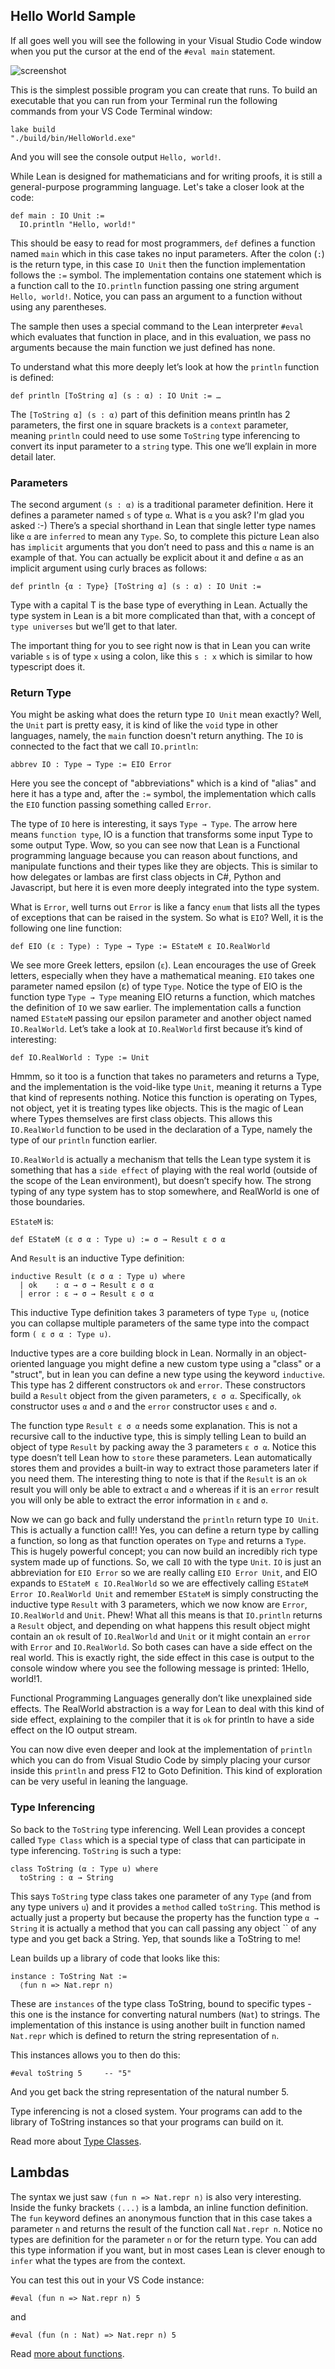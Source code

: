 ## Hello World Sample

If all goes well you will see the following in your Visual Studio
Code window when you put the cursor at the end of the `#eval main`
statement.

![screenshot](screenshot.png)

This is the simplest possible program you can create that runs.
To build an executable that you can run from your Terminal run the
following commands from your VS Code Terminal window:

```
lake build
"./build/bin/HelloWorld.exe"
```

And you will see the console output `Hello, world!`.

While Lean is designed for mathematicians and for writing proofs, it is still a general-purpose
programming language.  Let's take a closer look at the code:

```lean
def main : IO Unit :=
  IO.println "Hello, world!"
```

This should be easy to read for most programmers, `def` defines a function named `main` which in
this case takes no input parameters.  After the colon (`:`) is the return type, in this case `IO
Unit` then the function implementation follows the `:=` symbol.  The implementation contains one
statement which is a function call to the `IO.println` function passing one string argument
`Hello, world!`. Notice, you can pass an argument to a function without using any parentheses.

The sample then uses a special command to the Lean interpreter `#eval` which evaluates that function
in place, and in this evaluation, we pass no arguments because the main function we just defined has
none.

To understand what this more deeply let’s look at how the `println` function is defined:

```lean
def println [ToString α] (s : α) : IO Unit := …
```

The `[ToString α] (s : α)` part of this definition means println has 2 parameters, the first one in
square brackets is a `context` parameter, meaning `println` could need to use some `ToString` type
inferencing to convert its input parameter to a `string` type.  This one we’ll explain in more detail
later.

### Parameters

The second argument `(s : α)` is a traditional parameter definition.  Here it defines a parameter
named `s` of type `α`.  What is `α` you ask?  I'm glad you asked :-) There’s a special shorthand in
Lean that single letter type names like `α` are `inferred` to mean any `Type`.  So, to complete this
picture Lean also has `implicit` arguments that you don’t need to pass and this `α` name is an
example of that.  You can actually be explicit about it and define `α` as an implicit argument using
curly braces as follows:

```lean
def println {α : Type} [ToString α] (s : α) : IO Unit :=
```

Type with a capital T is the base type of everything in Lean. Actually the type system in Lean is
a bit more complicated than that, with a concept of `type universes` but we’ll get to that later.

The important thing for you to see right now is that in Lean you can write variable `s` is of type
`x` using a colon, like this `s : x` which is similar to how typescript does it.

### Return Type

You might be asking what does the return type `IO Unit` mean exactly?  Well, the `Unit` part is
pretty easy, it is kind of like the `void` type in other languages, namely, the `main` function
doesn't return anything.  The `IO` is connected to the fact that we call `IO.println`:

```lean
abbrev IO : Type → Type := EIO Error
```

Here you see the concept of "abbreviations" which is a kind of "alias" and here it has a type and,
after the `:=` symbol, the implementation which calls the `EIO` function passing something called
`Error`.

The type of `IO` here is interesting, it says `Type → Type`.  The arrow here means `function type`,
IO is a function that transforms some input Type to some output Type.  Wow, so you can see now that
Lean is a Functional programming language because you can reason about functions, and manipulate
functions and their types like they are objects. This is similar to how delegates or lambas are
first class objects in C#, Python and Javascript, but here it is even more deeply integrated into
the type system.

What is `Error`, well turns out `Error` is like a fancy `enum` that lists all the types of
exceptions that can be raised in the system. So what is `EIO`?  Well, it is the following one line
function:

```lean
def EIO (ε : Type) : Type → Type := EStateM ε IO.RealWorld
```

We see more Greek letters, epsilon (`ε`).  Lean encourages the use of Greek letters, especially when
they have a mathematical meaning.  `EIO` takes one parameter named epsilon (ε) of type `Type`.  Notice
the type of EIO is the function type `Type → Type` meaning EIO returns a function, which matches the
definition of `IO` we saw earlier. The implementation calls a function named `EStateM` passing our
epsilon parameter and another object named `IO.RealWorld`.  Let’s take a look at `IO.RealWorld` first
because it’s kind of interesting:

```lean
def IO.RealWorld : Type := Unit
```

Hmmm, so it too is a function that takes no parameters and returns a Type, and the implementation is
the void-like type `Unit`, meaning it returns a Type that kind of represents nothing.  Notice this
function is operating on Types, not object, yet it is treating types like objects.  This is the magic
of Lean where Types themselves are first class objects.  This allows this `IO.RealWorld` function to
be used in the declaration of a Type, namely the type of our `println` function earlier.

`IO.RealWorld` is actually a mechanism that tells the Lean type system it is something that has a
`side effect` of playing with the real world (outside of the scope of the Lean environment), but
doesn’t specify how.  The strong typing of any type system has to stop somewhere, and RealWorld is
one of those boundaries.

`EStateM` is:

```lean
def EStateM (ε σ α : Type u) := σ → Result ε σ α
```

And `Result` is an inductive Type definition:
```lean
inductive Result (ε σ α : Type u) where
  | ok    : α → σ → Result ε σ α
  | error : ε → σ → Result ε σ α
```

This inductive Type definition takes 3 parameters of type `Type u`, (notice you can collapse
multiple parameters of the same type into the compact form `( ε σ α : Type u)`.

Inductive types are a core building block in Lean.  Normally in an object-oriented language you
might define a new custom type using a "class" or a "struct", but in lean you can define a new type
using the keyword `inductive`.  This type has 2 different constructors `ok` and `error`.  These
constructors build a `Result` object from the given parameters, `ε σ α`.  Specifically, `ok`
constructor uses `α` and `σ` and the `error` constructor uses `ε` and `σ`.

The function type `Result ε σ α` needs some explanation.  This is not a recursive call to the
inductive type, this is simply telling Lean to build an object of type `Result` by packing away the
3 parameters `ε σ α`. Notice this type doesn’t tell Lean how to `store` these parameters.  Lean
automatically stores them and provides a built-in way to extract those parameters later if you need
them.  The interesting thing to note is that if the `Result` is an `ok` result you will only be able
to extract `α` and `σ` whereas if it is an `error` result you will only be able to extract the
error information in `ε` and `σ`.

Now we can go back and fully understand the `println` return type `IO Unit`.  This is actually a
function call!!  Yes, you can define a return type by calling a function, so long as that function
operates on `Type` and returns a `Type`.  This is hugely powerful concept; you can now build an
incredibly rich type system made up of functions. So, we call `IO` with the type `Unit`.  `IO` is
just an abbreviation for `EIO Error` so we are really calling `EIO Error Unit`, and EIO expands to
`EStateM ε IO.RealWorld` so we are effectively calling `EStateM Error IO.RealWorld Unit` and
remember `EStateM` is simply constructing the inductive type `Result` with 3 parameters, which we
now know are `Error`, `IO.RealWorld` and `Unit`. Phew!  What all this means is that `IO.println`
returns a `Result` object, and depending on what happens this result object might contain an `ok`
result of  `IO.RealWorld` and `Unit` or it might contain an `error` with `Error` and `IO.RealWorld`.
So both cases can have a side effect on the real world.  This is exactly right, the side effect in
this case is output to the console window where you see the following message is printed: 1Hello,
world!1.

Functional Programming Languages generally don’t like unexplained side effects.  The RealWorld
abstraction is a way for Lean to deal with this kind of side effect, explaining to the compiler
that it is `ok` for println to have a side effect on the IO output stream.

You can now dive even deeper and look at the implementation of `println` which you can do from
Visual Studio Code by simply placing your cursor inside this `println` and press F12 to
Goto Definition.  This kind of exploration can be very useful in leaning the language.

### Type Inferencing

So back to the `ToString` type inferencing.  Well Lean provides a concept
called `Type Class` which is a special type of class that can participate
in type inferencing.  `ToString` is such a type:

```
class ToString (α : Type u) where
  toString : α → String
```

This says `ToString` type class takes one parameter of any `Type`
(and from any type univers `u`) and it provides a `method` called
`toString`.  This method is actually just a property but because
the property has the function type `α → String` it is actually a
method that you can call passing any object `` of any type
and you get back a String.  Yep, that sounds like a ToString to me!

Lean builds up a library of code that looks like this:
```
instance : ToString Nat :=
  ⟨fun n => Nat.repr n⟩
```

These are `instances` of the type class ToString, bound to specific
types - this one is the instance for converting natural numbers (`Nat`)
to strings.  The implementation of this instance is using another built
in function named `Nat.repr` which is defined to return the string
representation of `n`.

This instances allows you to then do this:

```lean
#eval toString 5     -- "5"
```

And you get back the string representation of the natural number 5.

Type inferencing is not a closed system.  Your programs can add to the
library of ToString instances so that your programs can build on it.

Read more about [Type Classes](https://leanprover.github.io/theorem_proving_in_lean4/type_classes.html).

## Lambdas

The syntax we just saw `⟨fun n => Nat.repr n⟩` is also very interesting.
Inside the funky brackets `⟨...⟩` is a lambda, an inline function
definition.  The `fun` keyword defines an anonymous function that
in this case takes a parameter `n` and returns the result of the
function call `Nat.repr n`.  Notice no types are definition for the
parameter `n` or for the return type.  You can add this type information
if you want, but in most cases Lean is clever enough to `infer` what
the types are from the context.

You can test this out in your VS Code instance:

```lean
#eval (fun n => Nat.repr n) 5
```
and

```lean
#eval (fun (n : Nat) => Nat.repr n) 5
```

Read [more about functions](https://leanprover.github.io/theorem_proving_in_lean4/dependent_type_theory.html#function-abstraction-and-evaluation).